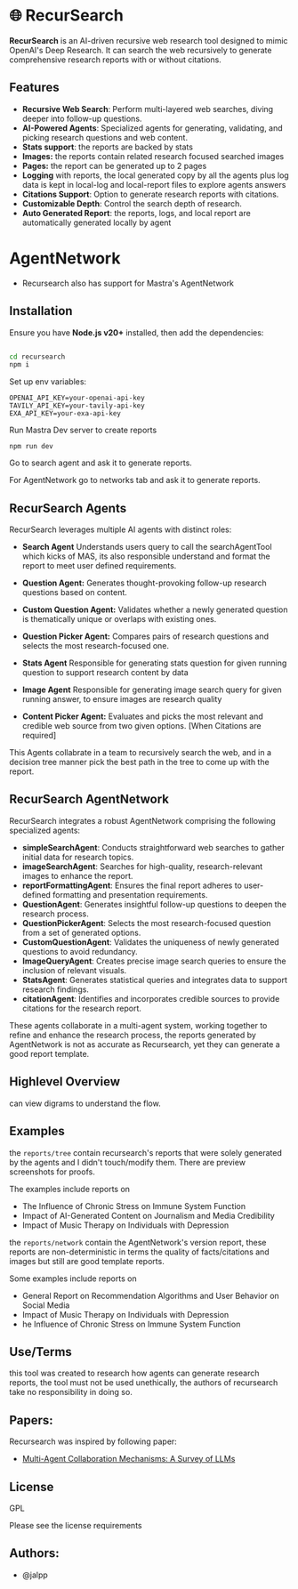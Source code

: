 # 🌐 RecurSearch

**RecurSearch** is an AI-driven recursive web research tool designed to mimic OpenAI's Deep Research. It can search the web recursively to generate comprehensive research reports with or without citations.

## Features

- **Recursive Web Search**: Perform multi-layered web searches, diving deeper into follow-up questions.
- **AI-Powered Agents**: Specialized agents for generating, validating, and picking research questions and web content.
- **Stats support**: the reports are backed by stats 
- **Images:** the reports contain related research focused searched images
- **Pages:** the report can be generated up to 2 pages
- **Logging** with reports, the local generated copy by all the agents plus log data is kept in local-log and local-report files to explore agents answers
- **Citations Support**: Option to generate research reports with citations.
- **Customizable Depth**: Control the search depth of research.
- **Auto Generated Report**: the reports, logs, and local report are automatically generated locally by agent

# AgentNetwork 

- Recursearch also has support for Mastra's AgentNetwork

## Installation

Ensure you have **Node.js v20+** installed, then add the dependencies:

```bash

cd recursearch
npm i
```

Set up env variables:

```
OPENAI_API_KEY=your-openai-api-key
TAVILY_API_KEY=your-tavily-api-key
EXA_API_KEY=your-exa-api-key

```

Run Mastra Dev server to create reports

```
npm run dev

```

Go to search agent and ask it to generate reports.

For AgentNetwork go to networks tab and ask it to generate reports.

## RecurSearch Agents
RecurSearch leverages multiple AI agents with distinct roles:

- **Search Agent**
Understands users query to call the searchAgentTool which kicks of MAS, its also responsible understand and format the report to meet user defined requirements.

- **Question Agent:**
Generates thought-provoking follow-up research questions based on content.

- **Custom Question Agent:**
Validates whether a newly generated question is thematically unique or overlaps with existing ones.

- **Question Picker Agent:**
Compares pairs of research questions and selects the most research-focused one.

- **Stats Agent**
Responsible for generating stats question for given running question to support research content by data

- **Image Agent**
Responsible for generating image search query for given running answer, to ensure images are research quality

- **Content Picker Agent:**
Evaluates and picks the most relevant and credible web source from two given options. [When Citations are required]

This Agents collabrate in a team to recursively search the web, and in a decision tree manner pick the best path in the tree to come up with the report.

## RecurSearch AgentNetwork

RecurSearch integrates a robust AgentNetwork comprising the following specialized agents:

- **simpleSearchAgent**: Conducts straightforward web searches to gather initial data for research topics.
- **imageSearchAgent**: Searches for high-quality, research-relevant images to enhance the report.
- **reportFormattingAgent**: Ensures the final report adheres to user-defined formatting and presentation requirements.
- **QuestionAgent**: Generates insightful follow-up questions to deepen the research process.
- **QuestionPickerAgent**: Selects the most research-focused question from a set of generated options.
- **CustomQuestionAgent**: Validates the uniqueness of newly generated questions to avoid redundancy.
- **ImageQueryAgent**: Creates precise image search queries to ensure the inclusion of relevant visuals.
- **StatsAgent**: Generates statistical queries and integrates data to support research findings.
- **citationAgent**: Identifies and incorporates credible sources to provide citations for the research report.

These agents collaborate in a multi-agent system, working together to refine and enhance the research process, the reports 
generated by AgentNetwork is not as accurate as Recursearch, yet they can generate a good report template.

## Highlevel Overview
can view digrams to understand the flow.


## Examples
the `reports/tree` contain recursearch's reports that were solely generated by the agents and I didn't touch/modify them. There are preview screenshots for proofs. 

The examples include reports on
- The Influence of Chronic Stress on Immune System Function
- Impact of AI-Generated Content on Journalism and Media Credibility
- Impact of Music Therapy on Individuals with Depression

the `reports/network` contain the AgentNetwork's version report, these reports are non-deterministic in terms the quality of facts/citations and images but still are good template reports.

Some examples include reports on 
- General Report on Recommendation Algorithms and User Behavior on Social Media
- Impact of Music Therapy on Individuals with Depression
- he Influence of Chronic Stress on Immune System Function


## Use/Terms

this tool was created to research how agents can generate research reports, the tool must not be used unethically, the authors of recursearch take no responsibility in doing so.

## Papers:

Recursearch was inspired by following paper:

- [Multi-Agent Collaboration Mechanisms: A Survey of LLMs](https://arxiv.org/pdf/2501.06322)


## License

GPL

Please see the license requirements

## Authors:

- @jalpp 











